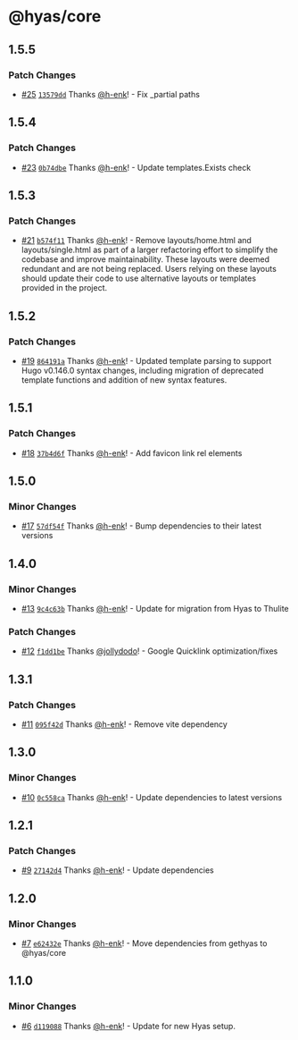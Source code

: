 # @hyas/core

## 1.5.5

### Patch Changes

- [#25](https://github.com/thuliteio/core/pull/25) [`13579dd`](https://github.com/thuliteio/core/commit/13579dd14a91c0781ac5bd82f72a360d892766d1) Thanks [@h-enk](https://github.com/h-enk)! - Fix \_partial paths

## 1.5.4

### Patch Changes

- [#23](https://github.com/thuliteio/core/pull/23) [`0b74dbe`](https://github.com/thuliteio/core/commit/0b74dbe66649ad9cd29eabb827e09845c393478c) Thanks [@h-enk](https://github.com/h-enk)! - Update templates.Exists check

## 1.5.3

### Patch Changes

- [#21](https://github.com/thuliteio/core/pull/21) [`b574f11`](https://github.com/thuliteio/core/commit/b574f112b753ca59fa1aef714c21e1dc15328e62) Thanks [@h-enk](https://github.com/h-enk)! - Remove layouts/home.html and layouts/single.html as part of a larger refactoring effort to simplify the codebase and improve maintainability. These layouts were deemed redundant and are not being replaced. Users relying on these layouts should update their code to use alternative layouts or templates provided in the project.

## 1.5.2

### Patch Changes

- [#19](https://github.com/thuliteio/core/pull/19) [`864191a`](https://github.com/thuliteio/core/commit/864191acd5c95b1f0f1271d67558aafe9bca87f7) Thanks [@h-enk](https://github.com/h-enk)! - Updated template parsing to support Hugo v0.146.0 syntax changes, including migration of deprecated template functions and addition of new syntax features.

## 1.5.1

### Patch Changes

- [#18](https://github.com/thuliteio/core/pull/18) [`37b4d6f`](https://github.com/thuliteio/core/commit/37b4d6f05f3d989a1de8d8d0b5c5f3e552edbc4b) Thanks [@h-enk](https://github.com/h-enk)! - Add favicon link rel elements

## 1.5.0

### Minor Changes

- [#17](https://github.com/thuliteio/core/pull/17) [`57df54f`](https://github.com/thuliteio/core/commit/57df54fe4ac81d729ee1bb1d6c9b139cce039697) Thanks [@h-enk](https://github.com/h-enk)! - Bump dependencies to their latest versions

## 1.4.0

### Minor Changes

- [#13](https://github.com/thuliteio/core/pull/13) [`9c4c63b`](https://github.com/thuliteio/core/commit/9c4c63b4b4310f69fef66ffe07d184c832f6b6c7) Thanks [@h-enk](https://github.com/h-enk)! - Update for migration from Hyas to Thulite

### Patch Changes

- [#12](https://github.com/thuliteio/core/pull/12) [`f1dd1be`](https://github.com/thuliteio/core/commit/f1dd1bebdb78565915a15ef724b3de26b47eb235) Thanks [@jollydodo](https://github.com/jollydodo)! - Google Quicklink optimization/fixes

## 1.3.1

### Patch Changes

- [#11](https://github.com/gethyas/core/pull/11) [`095f42d`](https://github.com/gethyas/core/commit/095f42dd2c147515ebe317102f48433915d53f0d) Thanks [@h-enk](https://github.com/h-enk)! - Remove vite dependency

## 1.3.0

### Minor Changes

- [#10](https://github.com/gethyas/core/pull/10) [`0c558ca`](https://github.com/gethyas/core/commit/0c558ca881697b6877e6b710debbc40e2b5991df) Thanks [@h-enk](https://github.com/h-enk)! - Update dependencies to latest versions

## 1.2.1

### Patch Changes

- [#9](https://github.com/gethyas/core/pull/9) [`27142d4`](https://github.com/gethyas/core/commit/27142d4be01522e4ff01f5a354839a003a4d30b3) Thanks [@h-enk](https://github.com/h-enk)! - Update dependencies

## 1.2.0

### Minor Changes

- [#7](https://github.com/gethyas/core/pull/7) [`e62432e`](https://github.com/gethyas/core/commit/e62432e1cb97d40c2c12289aadb660f98303799f) Thanks [@h-enk](https://github.com/h-enk)! - Move dependencies from gethyas to @hyas/core

## 1.1.0

### Minor Changes

- [#6](https://github.com/gethyas/core/pull/6) [`d119088`](https://github.com/gethyas/core/commit/d11908894bacd9f924caf9dcc5020e29fe535c43) Thanks [@h-enk](https://github.com/h-enk)! - Update for new Hyas setup.
